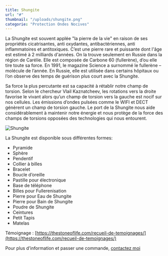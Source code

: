 ```yaml
---
title: Shungite
url: "#"
thumbnail: "/uploads/shungite.png"
categorie: "Protection Ondes Nocives"
---
```


La Shungite est souvent applée "la pierre de la vie" en raison de ses propriétés cicatrisantes, anti oxydantes, antibactériennes, anti inflammatoires et antitoxiques. C’est une pierre rare et puissante dont l'âge est estimé à 2 milliards d'années. On la trouve seulement en Russie dans la région de Carélie. Elle est composée de Carbone 60 (fullerène), d’ou elle tire toute sa force. En 1991, le magazine Science a surnommé le fullerène – molécule de l’année. En Russie, elle est utilisée dans certains hôpitaux ou l’on observe des temps de guérison plus court avec la Shungite.

Sa force la plus percutante est sa capacité à rétablir notre champ de torsion. Selon le chercheur Vlail Kaznatcheev, les rotations vers la droite favorise le vivant alors qu’un champ de torsion vers la gauche est nocif sur nos cellules. Les émissions d’ondes pulsées comme le WIFI et DECT génèrent un champ de torsion gauche. Le port de la Shungite nous aide considérablement à maintenir notre énergie et nous protège de la force des champs de torsions opposées des technologies qui nous entourent.

![Shungite](/uploads/shungite.png)

La Shungite est disponible sous différentes formes:

- Pyramide
- Sphère
- Pendentif
- Collier à billes
- Bracelet
- Boucle d’oreille
- Pastille pour électronique
- Base de téléphone
- Billes pour Fullerenisation
- Pierre pour Eau de Shungite
- Pierre pour Bain de Shungite
- Poudre de Shungite
- Ceintures
- Petit Tapis
- Matelas

Témoignage : [https://thestoneoflife.com/recueil-de-temoignages/](https://thestoneoflife.com/recueil-de-temoignages/)

Pour plus d’information et passer une commande, [contactez moi](/contact)

